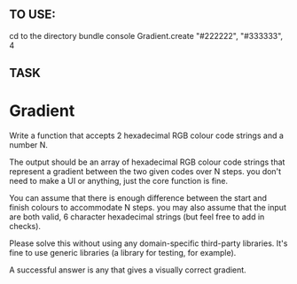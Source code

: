 ## TO USE:
cd to the directory
bundle console
Gradient.create "#222222", "#333333", 4


## TASK
# Gradient

Write a function that accepts 2 hexadecimal RGB colour code strings and a number N.

The output should be an array of hexadecimal RGB colour code strings that represent a gradient between the two given codes over N steps. you don't need to make a UI or anything, just the core function is fine.

You can assume that there is enough difference between the start and finish colours to accommodate N steps. you may also assume that the input are both valid, 6 character hexadecimal strings (but feel free to add in checks).

Please solve this without using any domain-specific third-party libraries. It's fine to use generic libraries (a library for testing, for example).

A successful answer is any that gives a visually correct gradient.